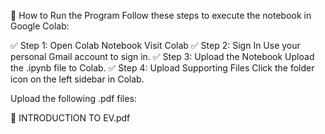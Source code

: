 🚀 How to Run the Program
Follow these steps to execute the notebook in Google Colab:

✅ Step 1: Open Colab Notebook
Visit Colab
✅ Step 2: Sign In
Use your personal Gmail account to sign in.
✅ Step 3: Upload the Notebook
Upload the .ipynb file to Colab.
✅ Step 4: Upload Supporting Files
Click the folder icon on the left sidebar in Colab.

Upload the following .pdf files:

📄 INTRODUCTION TO EV.pdf

